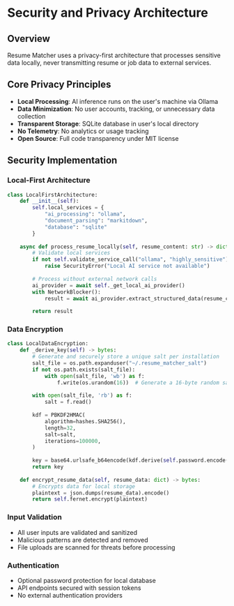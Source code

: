# Security and Privacy Architecture

## Overview
Resume Matcher uses a privacy-first architecture that processes sensitive data locally, never transmitting resume or job data to external services.

## Core Privacy Principles
- **Local Processing**: AI inference runs on the user's machine via Ollama
- **Data Minimization**: No user accounts, tracking, or unnecessary data collection
- **Transparent Storage**: SQLite database in user's local directory
- **No Telemetry**: No analytics or usage tracking
- **Open Source**: Full code transparency under MIT license

## Security Implementation

### Local-First Architecture
```python
class LocalFirstArchitecture:
    def __init__(self):
        self.local_services = {
            "ai_processing": "ollama",
            "document_parsing": "markitdown", 
            "database": "sqlite"
        }
        
    async def process_resume_locally(self, resume_content: str) -> dict:
        # Validate local services
        if not self.validate_service_call("ollama", "highly_sensitive"):
            raise SecurityError("Local AI service not available")
        
        # Process without external network calls
        ai_provider = await self._get_local_ai_provider()
        with NetworkBlocker():
            result = await ai_provider.extract_structured_data(resume_content)
        
        return result
```

### Data Encryption
```python
class LocalDataEncryption:
    def _derive_key(self) -> bytes:
        # Generate and securely store a unique salt per installation
        salt_file = os.path.expanduser("~/.resume_matcher_salt")
        if not os.path.exists(salt_file):
            with open(salt_file, 'wb') as f:
                f.write(os.urandom(16))  # Generate a 16-byte random salt
        
        with open(salt_file, 'rb') as f:
            salt = f.read()
            
        kdf = PBKDF2HMAC(
            algorithm=hashes.SHA256(),
            length=32,
            salt=salt,
            iterations=100000,
        )
        
        key = base64.urlsafe_b64encode(kdf.derive(self.password.encode()))
        return key
    
    def encrypt_resume_data(self, resume_data: dict) -> bytes:
        # Encrypts data for local storage
        plaintext = json.dumps(resume_data).encode()
        return self.fernet.encrypt(plaintext)
```

### Input Validation
- All user inputs are validated and sanitized
- Malicious patterns are detected and removed
- File uploads are scanned for threats before processing

### Authentication
- Optional password protection for local database
- API endpoints secured with session tokens
- No external authentication providers
